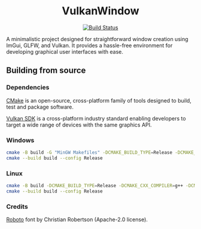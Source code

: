 <div align="center">

  <h1>VulkanWindow</h1>
  
  <a href="https://github.com/gage-lodba/VulkanWindow/actions/workflows/build.yml">
    <img src="https://github.com/gage-lodba//VulkanWindow/actions/workflows/build.yml/badge.svg" alt="Build Status" />
  </a>

</div>

A minimalistic project designed for straightforward window creation using ImGui, GLFW, and Vulkan. It provides a hassle-free environment for developing graphical user interfaces with ease.

## Building from source

### Dependencies

[CMake](https://cmake.org/) is an open-source, cross-platform family of tools designed to build, test and package software.

[Vulkan SDK](https://www.vulkan.org/) is a cross-platform industry standard enabling developers to target a wide range of devices with the same graphics API.

### Windows

```bash
cmake -B build -G "MinGW Makefiles" -DCMAKE_BUILD_TYPE=Release -DCMAKE_CXX_COMPILER=g++ -DCMAKE_C_COMPILER=gcc
cmake --build build --config Release
```

### Linux

```bash
cmake -B build -DCMAKE_BUILD_TYPE=Release -DCMAKE_CXX_COMPILER=g++ -DCMAKE_C_COMPILER=gcc
cmake --build build --config Release
```

### Credits

[Roboto](https://github.com/googlefonts/roboto) font by Christian Robertson (Apache-2.0 license).  
